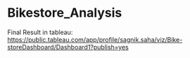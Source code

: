 # Bikestore_Analysis

Final Result in tableau: https://public.tableau.com/app/profile/sagnik.saha/viz/Bike-storeDashboard/Dashboard1?publish=yes
